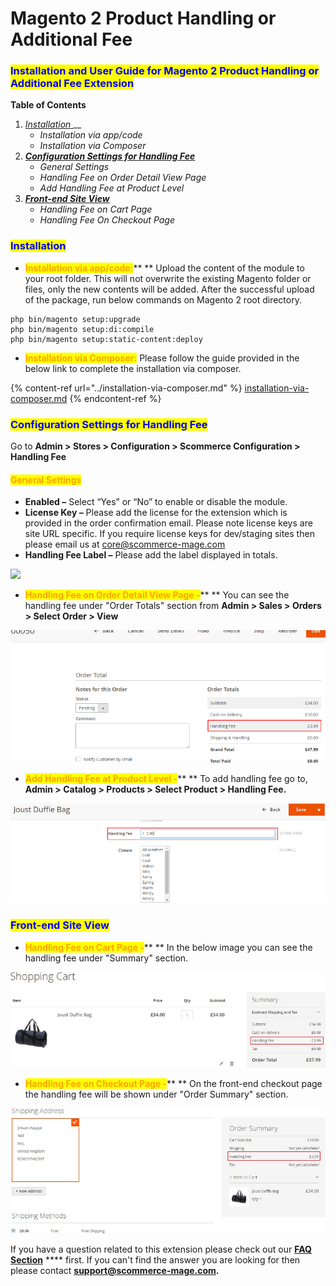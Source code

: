 # Magento 2 Product Handling or Additional Fee

### <mark style="color:blue;">Installation and User Guide for Magento 2 Product Handling or Additional Fee Extension</mark>

**Table of Contents**

1. [_Installation_ ](magento-2-product-handling-or-additional-fee.md#\_bookmark0)__
   * _Installation via app/code_&#x20;
   * _Installation via Composer_
2. __[_Configuration Settings for Handling Fee_ ](magento-2-product-handling-or-additional-fee.md#\_bookmark3)__
   * _General Settings_&#x20;
   * _Handling Fee on Order Detail View Page_&#x20;
   * _Add Handling Fee at Product Level_&#x20;
3. __[_Front-end Site View_ ](magento-2-product-handling-or-additional-fee.md#\_bookmark7)__
   * _Handling Fee on Cart Page_&#x20;
   * _Handling Fee On Checkout Page_&#x20;

### <mark style="color:blue;">Installation</mark> <a href="#_bookmark0" id="_bookmark0"></a>

* <mark style="color:orange;">**Installation via app/code:**</mark>** ** Upload the content of the module to your root folder. This will not overwrite the existing Magento folder or files, only the new contents will be added. After the successful upload of the package, run below commands on Magento 2 root directory.

```
php bin/magento setup:upgrade
php bin/magento setup:di:compile
php bin/magento setup:static-content:deploy
```

* <mark style="color:orange;">**Installation via Composer:**</mark> Please follow the guide provided in the below link to complete the installation via composer.

{% content-ref url="../installation-via-composer.md" %}
[installation-via-composer.md](../installation-via-composer.md)
{% endcontent-ref %}

### <mark style="color:blue;">Configuration Settings for Handling Fee</mark> <a href="#_bookmark3" id="_bookmark3"></a>

Go to **Admin > Stores > Configuration > Scommerce Configuration > Handling Fee**

#### <mark style="color:orange;">General Settings</mark> <a href="#_bookmark4" id="_bookmark4"></a>

* **Enabled –** Select “Yes” or “No” to enable or disable the module.
* **License Key –** Please add the license for the extension which is provided in the order confirmation email. Please note license keys are site URL specific. If you require license keys for dev/staging sites then please email us at [core@scommerce-mage.com](mailto:core@scommerce-mage.com)
* **Handling Fee Label –** Please add the label displayed in totals.

![](../../.gitbook/assets/product\_general.jpg)

* <mark style="color:orange;">**Handling Fee on Order Detail View Page -**</mark>** ** You can see the handling fee under "Order Totals" section from **Admin > Sales > Orders > Select Order > View**

![](../../.gitbook/assets/product1.jpg)

* <mark style="color:orange;">**Add Handling Fee at Product Level -**</mark>** ** To add handling fee go to, **Admin > Catalog > Products > Select Product > Handling Fee.**

![](../../.gitbook/assets/product2.jpg)

### <mark style="color:blue;">Front-end Site View</mark> <a href="#_bookmark7" id="_bookmark7"></a>

* <mark style="color:orange;">**Handling Fee on Cart Page -**</mark>** ** In the below image you can see the handling fee under "Summary" section.

![](../../.gitbook/assets/product3.jpg)

* <mark style="color:orange;">**Handling Fee on Checkout Page -**</mark>** ** On the front-end checkout page the handling fee will be shown under "Order Summary" section.

![](../../.gitbook/assets/product4.jpg)

If you have a question related to this extension please check out our [**FAQ Section**](magento-2-product-handling-or-additional-fee.md#installation-and-user-guide-for-magento-2-product-handling-or-additional-fee-extension) **** first. If you can't find the answer you are looking for then please contact [**support@scommerce-mage.com**](mailto:core@scommerce-mage.com)**.**
